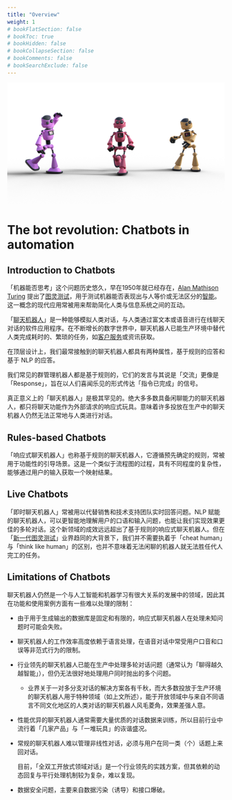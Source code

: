 ```yaml
---
title: "Overview"
weight: 1
# bookFlatSection: false
# bookToc: true
# bookHidden: false
# bookCollapseSection: false
# bookComments: false
# bookSearchExclude: false
---
```


<img src="bot-ga79b5252a_1920.png" alt="bot-ga79b5252a_1920" />

# The bot revolution: Chatbots in automation

## Introduction to Chatbots

「机器能否思考」这个问题历史悠久，早在1950年就已经存在，[Alan Mathison Turing](https://baike.baidu.com/item/%E8%89%BE%E4%BC%A6%C2%B7%E9%BA%A6%E5%B8%AD%E6%A3%AE%C2%B7%E5%9B%BE%E7%81%B5/3940576) 提出了[图灵测试](https://zh.wikipedia.org/wiki/%E5%9B%BE%E7%81%B5%E6%B5%8B%E8%AF%95)，用于测试机器能否表现出与人等价或无法区分的[智能](https://zh.wikipedia.org/wiki/智能)。这一概念的现代应用常被用来帮助简化人类与信息系统之间的互动。

「[聊天机器人](https://zh.wikipedia.org/wiki/%E8%81%8A%E5%A4%A9%E6%A9%9F%E5%99%A8%E4%BA%BA)」是一种能够模拟人类对话，与人类通过富文本或语音进行在线聊天对话的软件应用程序。在不断增长的数字世界中，聊天机器人已能生产环境中替代人类完成耗时的、繁琐的任务，如[客户服务](https://baike.sogou.com/v66630.htm?ch=zhihu.topic)或资讯获取。

在顶层设计上，我们最常接触到的聊天机器人都具有两种属性，基于规则的应答和基于 NLP 的应答。

我们常见的群管理机器人都是基于规则的，它们的发言与其说是「交流」更像是「Response」，旨在以人们喜闻乐见的形式传达「指令已完成」的信号。

真正意义上的「聊天机器人」是极其罕见的。绝大多多数具备闲聊能力的聊天机器人，都只将聊天功能作为外部请求的响应式玩具。意味着许多投放在生产中的聊天机器人仍然无法正常地与人类进行对话。

## Rules-based Chatbots

「响应式聊天机器人」也称基于规则的聊天机器人，它遵循预先确定的规则，常被用于功能性的引导场景。这是一个类似于流程图的过程，具有不同程度的复杂性，能够通过用户的输入获取一个映射结果。

## Live Chatbots

「即时聊天机器人」常被用以代替销售和技术支持团队实时回答问题。NLP 赋能的聊天机器人，可以更智能地理解用户的口语和输入问题，也能让我们实现效果更佳的多轮对话。这个新领域的成效远远超出了基于规则的响应式聊天机器人。但在「[新一代图灵测试](https://www.fastcompany.com/90590042/turing-test-obsolete-ai-benchmark-amazon-alexa)」业界趋同的大背景下，我们并不需要执着于「cheat human」与「think like human」的区别，也并不意味着无法闲聊的机器人就无法胜任代人完工的任务。

## Limitations of Chatbots

聊天机器人仍然是一个与人工智能和机器学习有很大关系的发展中的领域，因此其在功能和使用案例方面有一些难以处理的限制：

- 由于用于生成输出的数据库是固定和有限的，响应式聊天机器人在处理未知问题时可能会失败。

- 聊天机器人的工作效率高度依赖于语言处理，在语音对话中常受用户口音和口误等非范式行为的限制。

- 行业领先的聊天机器人已能在生产中处理多轮对话问题（通常认为「聊得越久越智能」），但仍无法很好地处理用户同时抛出的多个问题。

  - 业界关于一对多分支对话的解决方案各有千秋，而大多数投放于生产环境的聊天机器人用于特种领域（如上文所述），能于开放领域中与来自不同语言不同文化地区的人类对话的聊天机器人风毛菱角，效果差强人意。

- 性能优异的聊天机器人通常需要大量优质的对话数据来训练，所以目前行业中流行着「几家产品」与「一堆玩具」的诙谐盛况。

- 常规的聊天机器人难以管理非线性对话，必须与用户在同一类（个）话题上来回对话。

  目前，「全双工开放式领域对话」是一个行业领先的实践方案，但其依赖的动态回复与平行处理机制较为复杂，难以复现。

- 数据安全问题，主要来自数据污染（诱导）和接口爆破。

